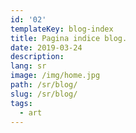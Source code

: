 ```yaml
---
id: '02'
templateKey: blog-index
title: Pagina indice blog.
date: 2019-03-24
description: 
lang: sr
image: /img/home.jpg
path: /sr/blog/
slug: /sr/blog/
tags:
  - art
---
```

